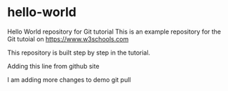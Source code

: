 # hello-world
Hello World repository for Git tutorial
This is an example repository for the Git tutoial on https://www.w3schools.com

This repository is built step by step in the tutorial.

Adding this line from github site

I am adding more changes to demo git pull
